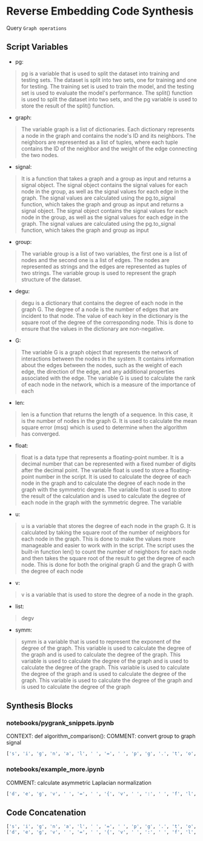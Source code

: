 # Reverse Embedding Code Synthesis
Query `Graph operations`
## Script Variables
- pg:<br>
>pg is a variable that is used to split the dataset into training and testing sets. The dataset is split into two sets, one for training and one for testing. The training set is used to train the model, and the testing set is used to evaluate the model's performance. The split() function is used to split the dataset into two sets, and the pg variable is used to store the result of the split() function.
- graph:<br>
>The variable graph is a list of dictionaries. Each dictionary represents a node in the graph and contains the node's ID and its neighbors. The neighbors are represented as a list of tuples, where each tuple contains the ID of the neighbor and the weight of the edge connecting the two nodes.
- signal:<br>
>It is a function that takes a graph and a group as input and returns a signal object. The signal object contains the signal values for each node in the group, as well as the signal values for each edge in the graph. The signal values are calculated using the pg.to_signal function, which takes the graph and group as input and returns a signal object. The signal object contains the signal values for each node in the group, as well as the signal values for each edge in the graph. The signal values are calculated using the pg.to_signal function, which takes the graph and group as input
- group:<br>
>The variable group is a list of two variables, the first one is a list of nodes and the second one is a list of edges. The nodes are represented as strings and the edges are represented as tuples of two strings. The variable group is used to represent the graph structure of the dataset.
- degu:<br>
>degu is a dictionary that contains the degree of each node in the graph G. The degree of a node is the number of edges that are incident to that node. The value of each key in the dictionary is the square root of the degree of the corresponding node. This is done to ensure that the values in the dictionary are non-negative.
- G:<br>
>The variable G is a graph object that represents the network of interactions between the nodes in the system. It contains information about the edges between the nodes, such as the weight of each edge, the direction of the edge, and any additional properties associated with the edge. The variable G is used to calculate the rank of each node in the network, which is a measure of the importance of each
- len:<br>
>len is a function that returns the length of a sequence. In this case, it is the number of nodes in the graph G. It is used to calculate the mean square error (msq) which is used to determine when the algorithm has converged.
- float:<br>
>float is a data type that represents a floating-point number. It is a decimal number that can be represented with a fixed number of digits after the decimal point. The variable float is used to store a floating-point number in the script. It is used to calculate the degree of each node in the graph and to calculate the degree of each node in the graph with the symmetric degree. The variable float is used to store the result of the calculation and is used to calculate the degree of each node in the graph with the symmetric degree. The variable
- u:<br>
>u is a variable that stores the degree of each node in the graph G. It is calculated by taking the square root of the number of neighbors for each node in the graph. This is done to make the values more manageable and easier to work with in the script. The script uses the built-in function len() to count the number of neighbors for each node and then takes the square root of the result to get the degree of each node. This is done for both the original graph G and the graph G with the degree of each node
- v:<br>
>v is a variable that is used to store the degree of a node in the graph.
- list:<br>
>degv
- symm:<br>
>symm is a variable that is used to represent the exponent of the degree of the graph. This variable is used to calculate the degree of the graph and is used to calculate the degree of the graph. This variable is used to calculate the degree of the graph and is used to calculate the degree of the graph. This variable is used to calculate the degree of the graph and is used to calculate the degree of the graph. This variable is used to calculate the degree of the graph and is used to calculate the degree of the graph
## Synthesis Blocks
### notebooks/pygrank_snippets.ipynb
CONTEXT: def algorithm_comparison(): COMMENT: convert group to graph signal
```python
['s', 'i', 'g', 'n', 'a', 'l', ' ', '=', ' ', 'p', 'g', '.', 't', 'o', '_', 's', 'i', 'g', 'n', 'a', 'l', '(', 'g', 'r', 'a', 'p', 'h', ',', ' ', 'g', 'r', 'o', 'u', 'p', ')']
```

### notebooks/example_more.ipynb
COMMENT: calculate asymmetric Laplacian normalization
```python
['d', 'e', 'g', 'v', ' ', '=', ' ', '{', 'v', ' ', ':', ' ', 'f', 'l', 'o', 'a', 't', '(', 'l', 'e', 'n', '(', 'l', 'i', 's', 't', '(', 'G', '.', 'n', 'e', 'i', 'g', 'h', 'b', 'o', 'r', 's', '(', 'v', ')', ')', ')', ')', '*', '*', 's', 'y', 'm', 'm', ' ', 'f', 'o', 'r', ' ', 'v', ' ', 'i', 'n', ' ', 'G', '.', 'n', 'o', 'd', 'e', 's', '(', ')', '}', '\n', 'd', 'e', 'g', 'u', ' ', '=', ' ', '{', 'u', ' ', ':', ' ', 'f', 'l', 'o', 'a', 't', '(', 'l', 'e', 'n', '(', 'l', 'i', 's', 't', '(', 'G', '.', 'n', 'e', 'i', 'g', 'h', 'b', 'o', 'r', 's', '(', 'u', ')', ')', ')', ')', '*', '*', '(', '1', '-', 's', 'y', 'm', 'm', ')', ' ', 'f', 'o', 'r', ' ', 'u', ' ', 'i', 'n', ' ', 'G', '.', 'n', 'o', 'd', 'e', 's', '(', ')', '}']
```

## Code Concatenation
```python
['s', 'i', 'g', 'n', 'a', 'l', ' ', '=', ' ', 'p', 'g', '.', 't', 'o', '_', 's', 'i', 'g', 'n', 'a', 'l', '(', 'g', 'r', 'a', 'p', 'h', ',', ' ', 'g', 'r', 'o', 'u', 'p', ')']
['d', 'e', 'g', 'v', ' ', '=', ' ', '{', 'v', ' ', ':', ' ', 'f', 'l', 'o', 'a', 't', '(', 'l', 'e', 'n', '(', 'l', 'i', 's', 't', '(', 'G', '.', 'n', 'e', 'i', 'g', 'h', 'b', 'o', 'r', 's', '(', 'v', ')', ')', ')', ')', '*', '*', 's', 'y', 'm', 'm', ' ', 'f', 'o', 'r', ' ', 'v', ' ', 'i', 'n', ' ', 'G', '.', 'n', 'o', 'd', 'e', 's', '(', ')', '}', '\n', 'd', 'e', 'g', 'u', ' ', '=', ' ', '{', 'u', ' ', ':', ' ', 'f', 'l', 'o', 'a', 't', '(', 'l', 'e', 'n', '(', 'l', 'i', 's', 't', '(', 'G', '.', 'n', 'e', 'i', 'g', 'h', 'b', 'o', 'r', 's', '(', 'u', ')', ')', ')', ')', '*', '*', '(', '1', '-', 's', 'y', 'm', 'm', ')', ' ', 'f', 'o', 'r', ' ', 'u', ' ', 'i', 'n', ' ', 'G', '.', 'n', 'o', 'd', 'e', 's', '(', ')', '}']
```
